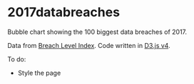 # 2017databreaches
Bubble chart showing the 100 biggest data breaches of 2017.

Data from [Breach Level Index](http://breachlevelindex.com/data-breach-database). Code written in [D3.js v4](https://d3js.org).

To do:
* Style the page
